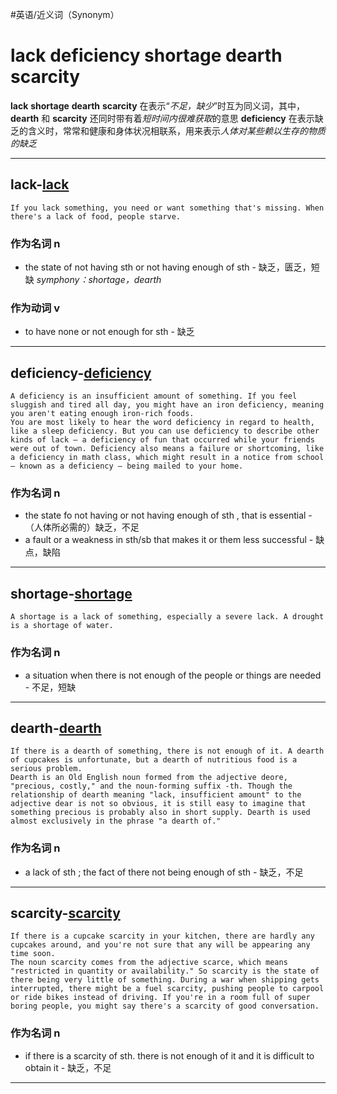 #英语/近义词（Synonym） 
# lack deficiency shortage dearth scarcity
**lack** **shortage** **dearth** **scarcity** 在表示“*不足，缺少*”时互为同义词，其中，**dearth** 和 **scarcity** 还同时带有着*短时间内很难获取*的意思
**deficiency** 在表示缺乏的含义时，常常和健康和身体状况相联系，用来表示*人体对某些赖以生存的物质的缺乏*

---
## lack-[lack](https://fanyi.baidu.com/?aldtype=16047#en/zh/lack)

```
If you lack something, you need or want something that's missing. When there's a lack of food, people starve.
```
### 作为名词 n
- the state of not having sth or not having enough of sth - 缺乏，匮乏，短缺 *symphony：shortage，dearth*
### 作为动词 v
- to have none or not enough for sth - 缺乏
---
## deficiency-[deficiency](https://fanyi.baidu.com/?aldtype=16047#en/zh/deficiency)

```
A deficiency is an insufficient amount of something. If you feel sluggish and tired all day, you might have an iron deficiency, meaning you aren't eating enough iron-rich foods.
You are most likely to hear the word deficiency in regard to health, like a sleep deficiency. But you can use deficiency to describe other kinds of lack — a deficiency of fun that occurred while your friends were out of town. Deficiency also means a failure or shortcoming, like a deficiency in math class, which might result in a notice from school — known as a deficiency — being mailed to your home.
```
### 作为名词 n
- the state fo not having or not having enough of sth , that is essential - （人体所必需的）缺乏，不足
- a fault or a weakness in sth/sb that makes it or them less successful - 缺点，缺陷
---
## shortage-[shortage](https://fanyi.baidu.com/?aldtype=16047#en/zh/shortage)

```
A shortage is a lack of something, especially a severe lack. A drought is a shortage of water.
```
### 作为名词 n
- a situation when there is not enough of the people or things are needed - 不足，短缺
---
## dearth-[dearth](https://fanyi.baidu.com/#en/zh/dearth)

```
If there is a dearth of something, there is not enough of it. A dearth of cupcakes is unfortunate, but a dearth of nutritious food is a serious problem.
Dearth is an Old English noun formed from the adjective deore, "precious, costly," and the noun-forming suffix -th. Though the relationship of dearth meaning "lack, insufficient amount" to the adjective dear is not so obvious, it is still easy to imagine that something precious is probably also in short supply. Dearth is used almost exclusively in the phrase "a dearth of."
```
### 作为名词 n
- a lack of sth ; the fact of there not being enough of sth - 缺乏，不足
---
## scarcity-[scarcity](https://fanyi.baidu.com/#en/zh/scarcity)

```
If there is a cupcake scarcity in your kitchen, there are hardly any cupcakes around, and you're not sure that any will be appearing any time soon.
The noun scarcity comes from the adjective scarce, which means "restricted in quantity or availability." So scarcity is the state of there being very little of something. During a war when shipping gets interrupted, there might be a fuel scarcity, pushing people to carpool or ride bikes instead of driving. If you're in a room full of super boring people, you might say there's a scarcity of good conversation.
```

### 作为名词 n
- if there is a scarcity of sth. there is not enough of it and it is difficult to obtain it - 缺乏，不足
---